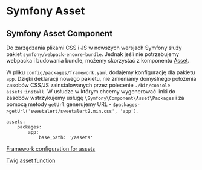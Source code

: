# Symfony Asset

## Symfony Asset Component

Do zarządzania plikami CSS i JS w nowszych wersjach Symfony służy pakiet `symfony/webpack-encore-bundle`. Jednak jeśli nie potrzebujemy webpacka i budowania bundle, możemy skorzystać z komponentu [Asset](https://symfony.com/doc/5.0/components/asset.html).

W pliku `config/packages/framework.yaml` dodajemy konfigurację dla pakietu `app`. Dzięki deklaracji nowego pakietu, nie zmieniamy domyślnego położenia zasobów CSS/JS zainstalowanych przez polecenie `./bin/console assets:install`. W usłudze w którym chcemy wygenerować linki do zasobów wstrzykujemy usługę `\Symfony\Component\Asset\Packages` i za pomocą metody `getUrl` generujemy URL - `$packages->getUrl('sweetalert/sweetalert2.min.css', 'app')`.

```
assets:
    packages:
        app:
            base_path: '/assets'
```

[Framework configuration for assets](https://symfony.com/doc/current/reference/configuration/framework.html#assets)

[Twig asset function](https://github.com/symfony/twig-bridge/blob/ca6b2f6ad6b278d45a8e7f8d53b14bf991fad725/Extension/AssetExtension.php#L51)
